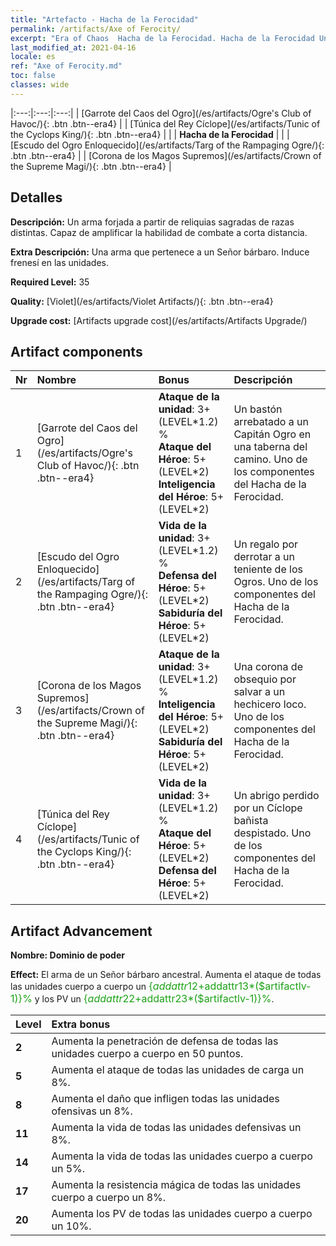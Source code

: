 ```yaml
---
title: "Artefacto - Hacha de la Ferocidad"
permalink: /artifacts/Axe of Ferocity/
excerpt: "Era of Chaos  Hacha de la Ferocidad. Hacha de la Ferocidad Un arma forjada a partir de reliquias sagradas de razas distintas. Capaz de amplificar la habilidad de combate a corta distancia."
last_modified_at: 2021-04-16
locale: es
ref: "Axe of Ferocity.md"
toc: false
classes: wide
---
```


  |:---:|:---:|:---:| 
  | [Garrote del Caos del Ogro](/es/artifacts/Ogre's Club of Havoc/){: .btn .btn--era4} |   | [Túnica del Rey Cíclope](/es/artifacts/Tunic of the Cyclops King/){: .btn .btn--era4} | 
  |   | **Hacha de la Ferocidad** |  | 
  | [Escudo del Ogro Enloquecido](/es/artifacts/Targ of the Rampaging Ogre/){: .btn .btn--era4} |   | [Corona de los Magos Supremos](/es/artifacts/Crown of the Supreme Magi/){: .btn .btn--era4} | 


## Detalles

 **Descripción:** Un arma forjada a partir de reliquias sagradas de razas distintas. Capaz de amplificar la habilidad de combate a corta distancia.

 **Extra Descripción:** Una arma que pertenece a un Señor bárbaro. Induce frenesí en las unidades.

 **Required Level:** 35

 **Quality:** [Violet](/es/artifacts/Violet Artifacts/){: .btn .btn--era4}

 **Upgrade cost:** [Artifacts upgrade cost](/es/artifacts/Artifacts Upgrade/)



## Artifact components

  | Nr |    Nombre    |   Bonus | Descripción | 
  |:---|:-----------|:--------|:------------| 
  | 1 | [Garrote del Caos del Ogro](/es/artifacts/Ogre's Club of Havoc/){: .btn .btn--era4} | **Ataque de la unidad**: 3+(LEVEL\*1.2) %<br/>**Ataque del Héroe**: 5+(LEVEL\*2)<br/>**Inteligencia del Héroe**: 5+(LEVEL\*2) | Un bastón arrebatado a un Capitán Ogro en una taberna del camino. Uno de los componentes del Hacha de la Ferocidad. | 
  | 2 | [Escudo del Ogro Enloquecido](/es/artifacts/Targ of the Rampaging Ogre/){: .btn .btn--era4} | **Vida de la unidad**: 3+(LEVEL\*1.2) %<br/>**Defensa del Héroe**: 5+(LEVEL\*2)<br/>**Sabiduría del Héroe**: 5+(LEVEL\*2) | Un regalo por derrotar a un teniente de los Ogros. Uno de los componentes del Hacha de la Ferocidad. | 
  | 3 | [Corona de los Magos Supremos](/es/artifacts/Crown of the Supreme Magi/){: .btn .btn--era4} | **Ataque de la unidad**: 3+(LEVEL\*1.2) %<br/>**Inteligencia del Héroe**: 5+(LEVEL\*2)<br/>**Sabiduría del Héroe**: 5+(LEVEL\*2) | Una corona de obsequio por salvar a un hechicero loco. Uno de los componentes del Hacha de la Ferocidad. | 
  | 4 | [Túnica del Rey Cíclope](/es/artifacts/Tunic of the Cyclops King/){: .btn .btn--era4} | **Vida de la unidad**: 3+(LEVEL\*1.2) %<br/>**Ataque del Héroe**: 5+(LEVEL\*2)<br/>**Defensa del Héroe**: 5+(LEVEL\*2) | Un abrigo perdido por un Cíclope bañista despistado. Uno de los componentes del Hacha de la Ferocidad. | 


## Artifact Advancement

 **Nombre: Dominio de poder**

 **Effect:** El arma de un Señor bárbaro ancestral. Aumenta el ataque de todas las unidades cuerpo a cuerpo un <span style="color: #1ca216;font-size:16px">{$addattr12+$addattr13*($artifactlv-1)}%</span> y los PV un <span style="color: #1ca216;font-size:16px">{$addattr22+$addattr23*($artifactlv-1)}%</span>.

  |  Level  |    Extra bonus  | 
  |:--------|:----------------| 
  | **2** | Aumenta la penetración de defensa de todas las unidades cuerpo a cuerpo en 50 puntos. | 
  | **5** | Aumenta el ataque de todas las unidades de carga un 8%. | 
  | **8** | Aumenta el daño que infligen todas las unidades ofensivas un 8%. | 
  | **11** | Aumenta la vida de todas las unidades defensivas un 8%. | 
  | **14** | Aumenta la vida de todas las unidades cuerpo a cuerpo un 5%. | 
  | **17** | Aumenta la resistencia mágica de todas las unidades cuerpo a cuerpo un 8%. | 
  | **20** | Aumenta los PV de todas las unidades cuerpo a cuerpo un 10%. | 
